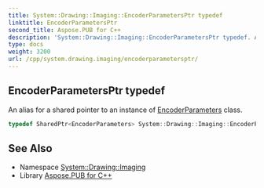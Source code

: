 ```yaml
---
title: System::Drawing::Imaging::EncoderParametersPtr typedef
linktitle: EncoderParametersPtr
second_title: Aspose.PUB for C++
description: 'System::Drawing::Imaging::EncoderParametersPtr typedef. An alias for a shared pointer to an instance of EncoderParameters class in C++.'
type: docs
weight: 3200
url: /cpp/system.drawing.imaging/encoderparametersptr/
---
```

## EncoderParametersPtr typedef


An alias for a shared pointer to an instance of [EncoderParameters](../encoderparameters/) class.

```cpp
typedef SharedPtr<EncoderParameters> System::Drawing::Imaging::EncoderParametersPtr
```

## See Also

* Namespace [System::Drawing::Imaging](../)
* Library [Aspose.PUB for C++](../../)
